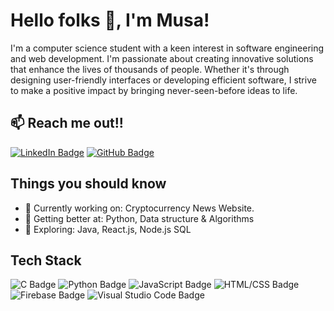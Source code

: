 # Hello folks 👋, I'm Musa!

I'm a computer science student with a keen interest in software engineering and web development. I'm passionate about creating innovative solutions that enhance the lives of thousands of people. Whether it's through designing user-friendly interfaces or developing efficient software, I strive to make a positive impact by bringing never-seen-before ideas to life.

## 📫 Reach me out!!
[![LinkedIn Badge](https://img.shields.io/badge/LinkedIn-Connect-blue)](https://www.linkedin.com/in/musah)
[![GitHub Badge](https://img.shields.io/badge/GitHub-Follow%20me-181717?logo=github&logoColor=white)](https://github.com/mhas2203)

## Things you should know
- 🔭 Currently working on: Cryptocurrency News Website.
- 🌱 Getting better at: Python, Data structure & Algorithms
- 🤔 Exploring: Java, React.js, Node.js SQL

## Tech Stack
![C Badge](https://img.shields.io/badge/-C-A8B9CC?logo=C&logoColor=white&style=flat)
![Python Badge](https://img.shields.io/badge/-Python-3776AB?logo=Python&logoColor=white&style=flat)
![JavaScript Badge](https://img.shields.io/badge/-JavaScript-F7DF1E?logo=JavaScript&logoColor=black&style=flat)
![HTML/CSS Badge](https://img.shields.io/badge/-HTML%2FCSS-E34F26?logo=html5&logoColor=white&style=flat)
![Firebase Badge](https://img.shields.io/badge/-Firebase-FFCA28?logo=Firebase&logoColor=black&style=flat)
![Visual Studio Code Badge](https://img.shields.io/badge/-Visual%20Studio%20Code-007ACC?logo=visual-studio-code&logoColor=white&style=flat)
